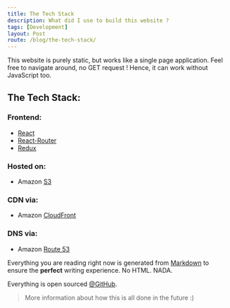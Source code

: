 ```yaml
---
title: The Tech Stack
description: What did I use to build this website ?
tags: [Development]
layout: Post
route: /blog/the-tech-stack/
---
```


This website is purely static, but works like a single page application. Feel free to navigate around, no GET request ! Hence, it can work without JavaScript too.

## The Tech Stack:

### Frontend:
- [React](https://facebook.github.io/react/)
- [React-Router](https://github.com/reactjs/react-router)
- [Redux](https://github.com/reactjs/redux)

### Hosted on:
- Amazon [S3](https://aws.amazon.com/s3/)

### CDN via:
- Amazon [CloudFront](https://aws.amazon.com/cloudfront/)

### DNS via:
- Amazon [Route 53](https://aws.amazon.com/route53/)

Everything you are reading right now is generated from [Markdown](https://daringfireball.net/projects/markdown/) to ensure the **perfect** writing experience. No HTML. NADA.

Everything is open sourced [@GitHub](https://github.com/cusxio).

> More information about how this is all done in the future :)
